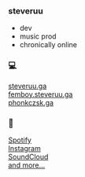 ### steveruu
* dev  
* music prod  
* chronically online  

### 💻
[steveruu.ga](https://steveruu.ga)  
[femboy.steveruu.ga](https://femboy.steveruu.ga)  
[phonkczsk.ga](https://phonkczsk.ga)  

### 🎵
[Spotify](https://open.spotify.com/artist/4NOFcRCgjvnRy8nKVGUM0L?si=1b09f1d0c37849ba)  
[Instagram](https://instagram.com/steveruu)  
[SoundCloud](https://soundcloud.com/steveruu)  
[and more...](https://linktr.ee/steveruu)
